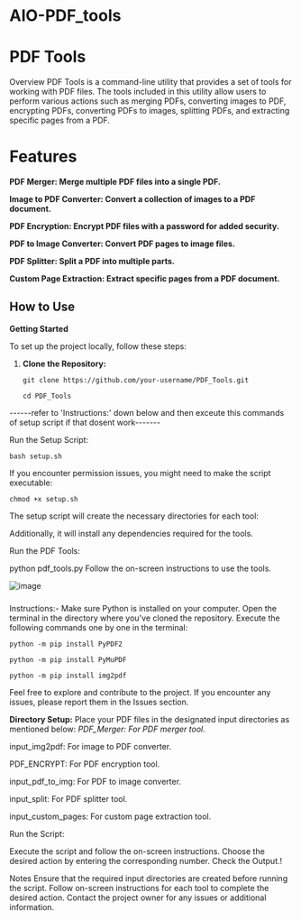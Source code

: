 # AIO-PDF_tools
# PDF Tools
Overview
PDF Tools is a command-line utility that provides a set of tools for working with PDF files. The tools included in this utility allow users to perform various actions such as merging PDFs, converting images to PDF, encrypting PDFs, converting PDFs to images, splitting PDFs, and extracting specific pages from a PDF.

# Features
**PDF Merger: Merge multiple PDF files into a single PDF.**

**Image to PDF Converter: Convert a collection of images to a PDF document.**

**PDF Encryption: Encrypt PDF files with a password for added security.**

**PDF to Image Converter: Convert PDF pages to image files.**

**PDF Splitter: Split a PDF into multiple parts.**

**Custom Page Extraction: Extract specific pages from a PDF document.**


## How to Use
 
**Getting Started**

To set up the project locally, follow these steps:

1. **Clone the Repository:**
    
   ```
   git clone https://github.com/your-username/PDF_Tools.git
   ```
   
   ```
   cd PDF_Tools
   ```
------refer to 'Instructions:' down below and then exceute this commands of setup script if that dosent work-------
   
Run the Setup Script:
```
bash setup.sh
```

If you encounter permission issues, you might need to make the script executable:

```
chmod +x setup.sh
```

The setup script will create the necessary directories for each tool:


Additionally, it will install any dependencies required for the tools.

Run the PDF Tools:

python pdf_tools.py
Follow the on-screen instructions to use the tools.

![image](https://github.com/vedantterse/AIO-PDF_tools/assets/69134828/86bc9c07-9f9f-47f1-a830-0a4171e036b7)






### 
Instructions:-
Make sure Python is installed on your computer.
Open the terminal in the directory where you've cloned the repository.
Execute the following commands one by one in the terminal:
 
 ```
python -m pip install PyPDF2
 ```

 ```
 python -m pip install PyMuPDF
```
 
 ```
python -m pip install img2pdf
```
 
Feel free to explore and contribute to the project. If you encounter any issues, please report them in the Issues section.
 


**Directory Setup:**
Place your PDF files in the designated input directories as mentioned below:
_PDF_Merger: For PDF merger tool._

input_img2pdf: For image to PDF converter.

PDF_ENCRYPT: For PDF encryption tool.

input_pdf_to_img: For PDF to image converter.

input_split: For PDF splitter tool.

input_custom_pages: For custom page extraction tool.

Run the Script:

Execute the script and follow the on-screen instructions.
Choose the desired action by entering the corresponding number.
Check the Output.!

  
Notes
Ensure that the required input directories are created before running the script.
Follow on-screen instructions for each tool to complete the desired action.
Contact the project owner for any issues or additional information.
 
